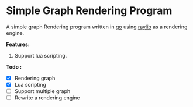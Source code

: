 # Simple Graph Rendering Program
A simple graph Rendering program written in [go](https://go.dev/) using [raylib](https://www.raylib.com/) as a rendering engine.

**Features:**
1. Support lua scripting.

**Todo :**
- [x] Rendering graph
- [x] Lua scripting
- [ ] Support multiple graph
- [ ] Rewrite a rendering engine
